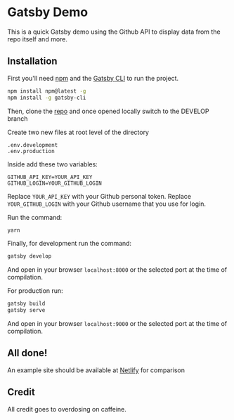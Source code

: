 # Gatsby Demo

This is a quick Gatsby demo using the Github API to display data from the repo itself and more.

## Installation

First you'll need [npm](https://nodejs.org/es/download/) and the [Gatsby CLI](https://www.gatsbyjs.com/get-started/) to run the project.

```bash
npm install npm@latest -g
npm install -g gatsby-cli
```

Then, clone the [repo](https://github.com/ArturoTorresMartinez/gatsby-demo/tree/develop) and once opened locally switch to the DEVELOP branch

Create two new files at root level of the directory

```
.env.development
.env.production
```

Inside add these two variables:

```
GITHUB_API_KEY=YOUR_API_KEY
GITHUB_LOGIN=YOUR_GITHUB_LOGIN
```

Replace `YOUR_API_KEY` with your Github personal token.
Replace `YOUR_GITHUB_LOGIN` with your Github username that you use for login.

Run the command:

```bash
yarn
```

Finally, for development run the command:

```bash
gatsby develop
```

And open in your browser `localhost:8000` or the selected port at the time of compilation.

For production run:

```bash
gatsby build
gatsby serve
```

And open in your browser `localhost:9000` or the selected port at the time of compilation.

## All done!

An example site should be available at [Netlify](https://nifty-elion-949ad3.netlify.app/) for comparison

## Credit

All credit goes to overdosing on caffeine.

